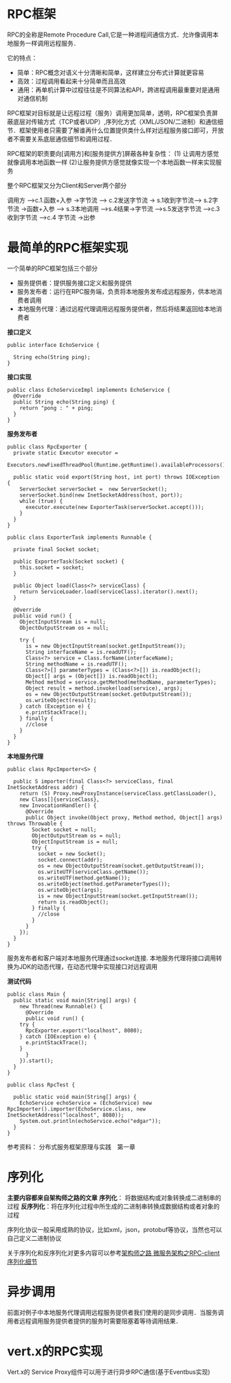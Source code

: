 # RPC框架
RPC的全称是Remote Procedure Call,它是一种进程间通信方式．允许像调用本地服务一样调用远程服务．

它的特点：
* 简单：RPC概念对语义十分清晰和简单，这样建立分布式计算就更容易
* 高效：过程调用看起来十分简单而且高效
* 通用：再单机计算中过程往往是不同算法和API，跨进程调用最重要对是通用对通信机制

RPC框架对目标就是让远程过程（服务）调用更加简单，透明，RPC框架负责屏蔽底层对传输方式（TCP或者UDP）,序列化方式（XML/JSON/二进制）和通信细节．框架使用者只需要了解谁再什么位置提供类什么样对远程服务接口即可，开放者不需要关系底层通信细节和调用过程．

RPC框架的职责要向[调用方]和[服务提供方]屏蔽各种复杂性：
(1) 让调用方感觉就像调用本地函数一样
(2)让服务提供方感觉就像实现一个本地函数一样来实现服务

整个RPC框架又分为Client和Server两个部分

调用方 -->c.1.函数+入参 ->字节流 --> c.2发送字节流 -> s.1收到字节流--> s.2字节流 ->函数+入参 --> s.3本地调用 -->s.4结果->字节流  -->s.5发送字节流 -->c.3收到字节流 -->c.4 字节流 ->出参

# 最简单的RPC框架实现
一个简单的RPC框架包括三个部分

* 服务提供者：提供服务接口定义和服务提供
* 服务发布者：运行在RPC服务端，负责将本地服务发布成远程服务，供本地消费者调用
* 本地服务代理：通过远程代理调用远程服务提供者，然后将结果返回给本地消费者

**接口定义**

	public interface EchoService {

	  String echo(String ping);
	}

**接口实现**

	public class EchoServiceImpl implements EchoService {
	  @Override
	  public String echo(String ping) {
	    return "pong : " + ping;
	  }
	}

**服务发布者**

	public class RpcExporter {
	  private static Executor executor =
	      Executors.newFixedThreadPool(Runtime.getRuntime().availableProcessors());

	  public static void export(String host, int port) throws IOException {
	    ServerSocket serverSocket =  new ServerSocket();
	    serverSocket.bind(new InetSocketAddress(host, port));
	    while (true) {
	      executor.execute(new ExporterTask(serverSocket.accept()));
	    }
	  }
	}

	public class ExporterTask implements Runnable {

	  private final Socket socket;

	  public ExporterTask(Socket socket) {
	    this.socket = socket;
	  }

	  public Object load(Class<?> serviceClass) {
	    return ServiceLoader.load(serviceClass).iterator().next();
	  }

	  @Override
	  public void run() {
	    ObjectInputStream is = null;
	    ObjectOutputStream os = null;

	    try {
	      is = new ObjectInputStream(socket.getInputStream());
	      String interfaceName = is.readUTF();
	      Class<?> service = Class.forName(interfaceName);
	      String methodName = is.readUTF();
	      Class<?>[] parameterTypes = (Class<?>[]) is.readObject();
	      Object[] args = (Object[]) is.readObject();
	      Method method = service.getMethod(methodName, parameterTypes);
	      Object result = method.invoke(load(service), args);
	      os = new ObjectOutputStream(socket.getOutputStream());
	      os.writeObject(result);
	    } catch (Exception e) {
	      e.printStackTrace();
	    } finally {
	      //close
	    }
	  }
	}
	
**本地服务代理**

	public class RpcImporter<S> {

	  public S importer(final Class<?> serviceClass, final InetSocketAddress addr) {
	    return (S) Proxy.newProxyInstance(serviceClass.getClassLoader(),
		new Class[]{serviceClass},
		new InvocationHandler() {
		  @Override
		  public Object invoke(Object proxy, Method method, Object[] args) throws Throwable {
		    Socket socket = null;
		    ObjectOutputStream os = null;
		    ObjectInputStream is = null;
		    try {
		      socket = new Socket();
		      socket.connect(addr);
		      os = new ObjectOutputStream(socket.getOutputStream());
		      os.writeUTF(serviceClass.getName());
		      os.writeUTF(method.getName());
		      os.writeObject(method.getParameterTypes());
		      os.writeObject(args);
		      is = new ObjectInputStream(socket.getInputStream());
		      return is.readObject();
		    } finally {
		      //close
		    }
		  }
		});
	  }
	}

服务发布者和客户端对本地服务代理通过socket连接.
本地服务代理将接口调用转换为JDK的动态代理，在动态代理中实现接口对远程调用

**测试代码**

	public class Main {
	  public static void main(String[] args) {
	    new Thread(new Runnable() {
	      @Override
	      public void run() {
		try {
		  RpcExporter.export("localhost", 8080);
		} catch (IOException e) {
		  e.printStackTrace();
		}
	      }
	    }).start();
	  }
	}

	public class RpcTest {

	  public static void main(String[] args) {
	    EchoService echoService = (EchoService) new RpcImporter().importer(EchoService.class, new InetSocketAddress("localhost", 8080));
	    System.out.println(echoService.echo("edgar"));
	  }
	}

参考资料：
分布式服务框架原理与实践　第一章 

# 序列化
**主要内容都来自架构师之路的文章**
**序列化**： 将数据结构或对象转换成二进制串的过程
**反序列化**：将在序列化过程中所生成的二进制串转换成数据结构或者对象的过程

序列化协议一般采用成熟的协议，比如xml，json，protobuf等协议，当然也可以自己定义二进制协议

关于序列化和反序列化对更多内容可以参考[架构师之路 微服务架构之RPC-client序列化细节](https://mp.weixin.qq.com/s?__biz=MjM5ODYxMDA5OQ==&mid=2651959558&idx=1&sn=610f06c6d62a5c22311d27cf40f758ef&pass_ticket=b2RI7W%2Fa2jhi65jfYffl5vAc0Jq5IWFLDEqARastytzS1DnpW3b3pEvyxPF2urcB)

# 异步调用
前面对例子中本地服务代理调用远程服务提供者我们使用的是同步调用．当服务调用者远程调用服务提供者提供的服务时需要阻塞着等待调用结果．


# vert.x的RPC实现
Vert.x的 Service Proxy组件可以用于进行异步RPC通信(基于Eventbus实现)